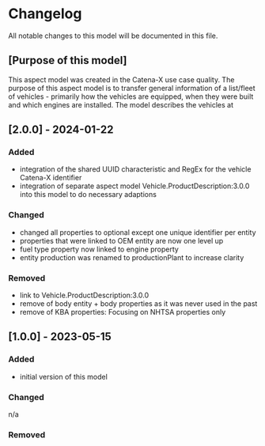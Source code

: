 # Changelog
All notable changes to this model will be documented in this file.

## [Purpose of this model]
This aspect model was created in the Catena-X use case quality. The purpose of this aspect model is to transfer general information of a list/fleet of vehicles - primarily how the vehicles are equipped, when they were built and which engines are installed.
The model describes the vehicles at 

## [2.0.0] - 2024-01-22
### Added
- integration of the shared UUID characteristic and RegEx for the vehicle Catena-X identifier
- integration of separate aspect model Vehicle.ProductDescription:3.0.0 into this model to do necessary adaptions

### Changed
- changed all properties to optional except one unique identifier per entity
- properties that were linked to OEM entity are now one level up 
- fuel type property now linked to engine property
- entity production was renamed to productionPlant to increase clarity

### Removed
- link to Vehicle.ProductDescription:3.0.0
- remove of body entity + body properties as it was never used in the past
- remove of KBA properties: Focusing on NHTSA properties only 

## [1.0.0] - 2023-05-15
### Added
- initial version of this model

### Changed
n/a

### Removed

